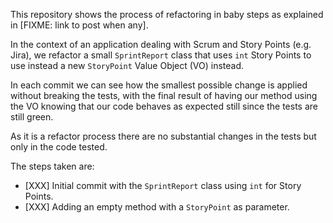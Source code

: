 This repository shows the process of refactoring in baby steps as explained in [FIXME: link to post when any].

In the context of an application dealing with Scrum and Story Points (e.g. Jira), we refactor a small `SprintReport`
class that uses `int` Story Points to use instead a new `StoryPoint` Value Object (VO) instead.

In each commit we can see how the smallest possible change is applied without breaking the tests, with the final result
of having our method using the VO knowing that our code behaves as expected still since the tests are still green.

As it is a refactor process there are no substantial changes in the tests but only in the code tested.

The steps taken are:

* [XXX] Initial commit with the `SprintReport` class using `int` for Story Points.
* [XXX] Adding an empty method with a `StoryPoint` as parameter.

